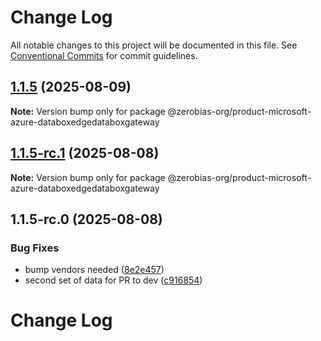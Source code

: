 # Change Log

All notable changes to this project will be documented in this file.
See [Conventional Commits](https://conventionalcommits.org) for commit guidelines.

## [1.1.5](https://github.com/zerobias-org/product/compare/@zerobias-org/product-microsoft-azure-databoxedgedataboxgateway@1.1.5-rc.1...@zerobias-org/product-microsoft-azure-databoxedgedataboxgateway@1.1.5) (2025-08-09)

**Note:** Version bump only for package @zerobias-org/product-microsoft-azure-databoxedgedataboxgateway





## [1.1.5-rc.1](https://github.com/zerobias-org/product/compare/@zerobias-org/product-microsoft-azure-databoxedgedataboxgateway@1.1.5-rc.0...@zerobias-org/product-microsoft-azure-databoxedgedataboxgateway@1.1.5-rc.1) (2025-08-08)

**Note:** Version bump only for package @zerobias-org/product-microsoft-azure-databoxedgedataboxgateway





## 1.1.5-rc.0 (2025-08-08)


### Bug Fixes

* bump vendors needed ([8e2e457](https://github.com/zerobias-org/product/commit/8e2e457e0b5d7141a05e8f2c178bc2854f2b7178))
* second set of data for PR to dev ([c916854](https://github.com/zerobias-org/product/commit/c916854bcf229b1c2042ffdea18472d66a061aaf))





# Change Log
